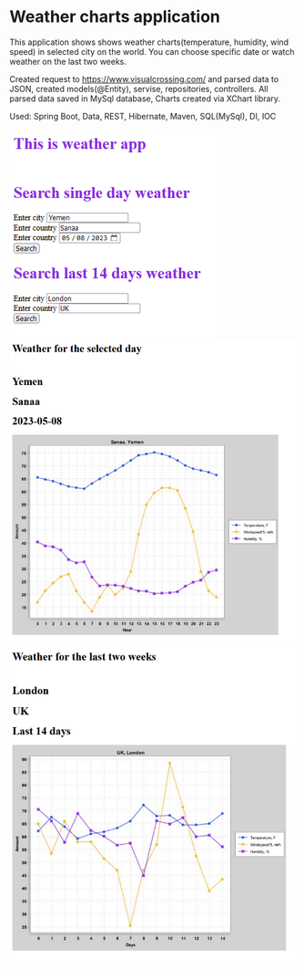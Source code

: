 # Weather charts application
This application shows shows weather charts(temperature, humidity, wind speed) in selected city on the world.
You can choose specific date or watch weather on the last two weeks.

Created request to https://www.visualcrossing.com/ and parsed data to JSON, created models(@Entity), servise, repositories, controllers. 
All parsed data saved in MySql database, Charts created via XChart library.

Used: Spring Boot, Data, REST, Hibernate, Maven, SQL(MySql), DI, IOC

![1](screenshots/mainpage.png)  ![2](screenshots/singleday.png)  ![3](screenshots/twoweeks.png)  




